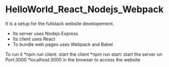 # HelloWorld_React_Nodejs_Webpack

It is a setup for the fullstack website developement. 
 * Its server uses Nodejs Express 
 * Its client uses React 
 * To bundle web pages uses Webpack and Babel


To run it 
*npm run client: start the client 
*npm run start: start the server on Port:3000
*localhost:3000 in the browser to access the website 



